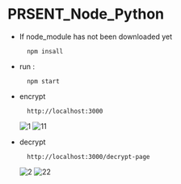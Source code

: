 # PRSENT_Node_Python


- If node_module has not been downloaded yet

  ```
    npm insall
  ```

- run :

  ```
    npm start
  ```

- encrypt

  ```
    http://localhost:3000
  ```

  ![1](https://user-images.githubusercontent.com/31924226/85991891-49e8cc00-ba1e-11ea-8d6b-3fa6b5022cf2.png)
  ![11](https://user-images.githubusercontent.com/31924226/85991888-49503580-ba1e-11ea-92ab-596a76fcbdca.png)

- decrypt

  ```
    http://localhost:3000/decrypt-page
  ```

  ![2](https://user-images.githubusercontent.com/31924226/85991886-48b79f00-ba1e-11ea-95da-d33d014145c9.png)
  ![22](https://user-images.githubusercontent.com/31924226/85991878-47867200-ba1e-11ea-9ff2-46681a46fd9f.png)
